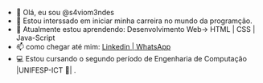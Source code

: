 - 👋 Olá, eu sou @s4viom3ndes
- 👀 Estou interssado em iniciar minha carreira no mundo da programção.
- 🌱 Atualmente estou aprendendo: Desenvolvimento Web-> HTML | CSS | Java-Script
- 📫 como chegar até  mim: <a href="www.linkedin.com/in/savio-fernandes-073807210
">Linkedin |</a><a href="https://contate.me/saviomendes"> WhatsApp</a>
 - 💻 Estou cursando o segundo período de Engenharia de Computação |UNIFESP-ICT 🦖| .                           
<!---
s4viom3ndes/s4viom3ndes is a ✨ special ✨ repository because its `README.md` (this file) appears on your GitHub profile.
You can click the Preview link to take a look at your changes.
--->
